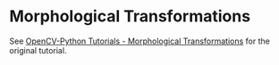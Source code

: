 # Morphological Transformations

See [OpenCV-Python Tutorials - Morphological Transformations](https://opencv-python-tutroals.readthedocs.org/en/latest/py_tutorials/py_imgproc/py_morphological_ops/py_morphological_ops.html#morphological-ops) for the original tutorial.
